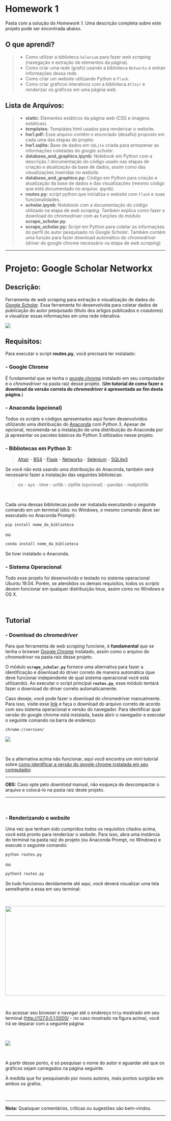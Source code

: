 # Homework 1

Pasta com a solução do *Homework 1*. Uma descrição completa sobre este projeto pode ser encontrada abaixo. 

## O que aprendi?

> - Como utilizar a biblioteca `Selenium` para fazer _web scraping_ (navegação e extração de elementos da página).
> - Como criar uma rede (grafo) usando a biblioteca `Networkx` e extrair informações dessa rede.
> - Como criar um _website_ utilizando Python e `Flask`.
> - Como criar gráficos interativos com a biblioteca `Altair` e renderizar os gráficos em uma página _web_.

## Lista de Arquivos:

> - **static:** Elementos estáticos da página *web* (CSS e imagens estáticas).
> - **templates:** Templates html usados para renderizar o website.
> - **hw1.pdf:** Esse arquivo contém o enunciado (desafio) proposto em cada uma das etapas do projeto. 
> - **hw1.sqlite:** Base de dados em `SQLite` criada para armazenar as informações coletadas do *google scholar*.
> - **database_and_graphics.ipynb:** Notebook em Python com a descrição / documentação do código usado nas etapas de criação e atualização da base de dados, assim como das visualizações inseridas no _website_.
> - **database_and_graphics.py:** Código em Python para criação e atualização da base de dados e das visualizações (mesmo código que está documentado no arquivo .ipynb).
> - **routes.py:** *script* python que inicializa o website com `Flask` e suas funcionalidades.
> - **scholar.ipynb:** Notebook com a documentação do código utilizado na etapa de *web scraping*. Também explica como fazer o download do _chromedriver_ com as funções do módulo **scrape_scholar.py**.
> - **scrape_scholar.py:** *Script* em Python para coletar as informações do perfil do autor pesquisado no *Google Scholar*. Também contém uma função para fazer download automático do *chromedriver* (driver do google chrome necessário na etapa de _web scraping_)

--------------------

# Projeto: Google Scholar Networkx

## Descrição:

Ferramenta de _web scraping_ para extração e visualização de dados do [*Google Scholar*](https://scholar.google.com.br/). Essa ferramenta foi desenvolvida para coletar dados de publicação do autor pesquisado (título dos artigos publicados e coautores) e visualizar essas informações em uma rede interativa. 

![](screenshot.png)

## Requisitos:

Para executar o script **routes.py**, você precisará ter instalado:

###  - Google Chrome

É fundamental que se tenha o [google chrome](https://www.google.com/intl/en-US/chrome/) instalado em seu computador e o *chromedriver* na pasta raiz desse projeto. (**Um tutorial de como fazer o download da versão correta do *chromedriver* é apresentada ao fim desta página.**)

### - Anaconda (opcional)

Todos os *scripts* e códigos apresentados aqui foram desenvolvidos utilizando uma distribuição do [Anaconda](https://www.anaconda.com/) com Python 3. Apesar de opcional, recomenda-se a instalação de uma distribuição do Anaconda por já apresentar os pacotes básicos do Python 3 utilizados nesse projeto.


### - Bibliotecas em Python 3:

> [Altair](https://altair-viz.github.io/)  -  [BS4](https://www.crummy.com/software/BeautifulSoup/bs4/doc/)  -  [Flask](https://palletsprojects.com/p/flask/)  - [Networkx](https://networkx.github.io/)  - [Selenium](https://selenium-python.readthedocs.io/)  - [SQLite3](https://docs.python.org/3/library/sqlite3.html)


Se você não está usando uma distribuição do Anaconda, também será necessário fazer a instalação das seguintes bibliotecas:


> os  -  sys  -  time  -  urllib  -  zipfile (opcional)  -  pandas  -  matplotlib
<br>

Cada uma dessas bibliotecas pode ser instalada executando o seguinte comando em um terminal (obs: no Windows, o mesmo comando deve ser executado no Anaconda Prompt):

```sh
pip install nome_da_biblioteca
``` 
ou 
```sh
conda install nome_da_biblioteca
```
Se tiver instalado o Anaconda.


### - Sistema Operacional

Todo esse projeto foi desenvolvido e testado no sistema operacional Ubuntu 19.04. Porém, se atendidos os demais requisitos, todos os *scripts* devem funcionar em qualquer distribuição linux, assim como no Windows e OS X. 

<br>

## Tutorial

### - Download do *chromedriver*

Para que ferramenta de _web scraping_ funcione, é **fundamental** que se tenha o browser [Google Chrome](https://www.google.com/intl/en-US/chrome/) instalado, assim como o arquivo do *chromedriver* na pasta raiz desse projeto. 

O módulo **`scrape_scholar.py`** fornece uma alternativa para fazer a identificação e download do driver correto de maneira automática (que deve funcionar independente de qual sistema operacional você está utilizando). Ao executar o script principal **`routes.py`**, esse módulo tentará fazer o download do driver correto automaticamente.

Caso deseje, você pode fazer o download do chromedriver manualmente. Para isso, visite esse [link](https://chromedriver.chromium.org/downloads) e faça o download do arquivo correto de acordo com seu sistema operacional e versão do navegador. Para identificar qual versão do google chrome está instalada, basta abrir o navegador e executar o seguinte comando na barra de endereço:

```sh
chrome://version/
```

![](screenshot_chrome.png)

<br>

Se a alternativa acima não funcionar, aqui você encontra um mini tutorial sobre [como identificar a versão do google chrome instalada em seu computador](https://support.chall.com/hc/en-us/articles/200336349-How-do-I-determine-what-version-of-Google-Chrome-I-m-using-).

--------------------
**OBS:** Caso opte pelo *download* manual, não esqueça de descompactar o arquivo e colocá-lo na pasta raiz deste projeto.

------------------
<br>

### - Renderizando o *website* 

Uma vez que tenham sido cumpridos todos os requisitos citados acima, você está pronto para renderizar o *website*. Para isso, abra uma instância do terminal na pasta raiz do projeto (ou Anaconda Prompt, no Windows) e execute o seguinte comando:

```sh
python routes.py
```
ou 

```sh
python3 routes.py
```

Se tudo funcionou devidamente até aqui, você deverá visualizar uma tela semelhante a essa em seu terminal: 

<br>

<p align="center">
<img style="textalign:center" src="screenshot_terminal.png" width="600" height="280">
</p>

<br>

Ao acessar seu browser e navegar até o endereço `http` mostrado em seu terminal (http://127.0.0.1:5000/ - no caso mostrado na figura acima), você irá se deparar com a seguinte página:

<br>

![](screenshot_home.png)

<br>

A partir desse ponto, é só pesquisar o nome do autor e aguardar até que os gráficos sejam carregados na página seguinte. 

À medida que for pesquisando por novos autores, mais pontos surgirão em ambos os grafos. 

<br>

----------------

**Nota:** Quaisquer comentários, críticas ou sugestões são bem-vindos. 

----------------